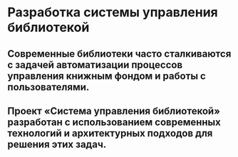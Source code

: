 # Разработка системы управления библиотекой 

## Современные библиотеки часто сталкиваются с задачей автоматизации процессов управления книжным фондом и работы с пользователями.
## Проект «Система управления библиотекой» разработан с использованием современных технологий и архитектурных подходов для решения этих задач.

